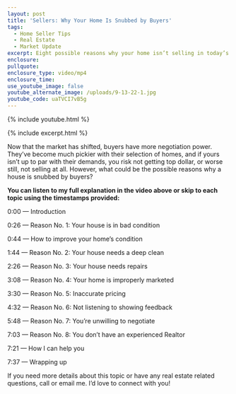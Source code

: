 ```yaml
---
layout: post
title: 'Sellers: Why Your Home Is Snubbed by Buyers'
tags:
  - Home Seller Tips
  - Real Estate
  - Market Update
excerpt: Eight possible reasons why your home isn’t selling in today’s market.
enclosure:
pullquote:
enclosure_type: video/mp4
enclosure_time:
use_youtube_image: false
youtube_alternate_image: /uploads/9-13-22-1.jpg
youtube_code: uaTVCI7vB5g
---
```

{% include youtube.html %}

{% include excerpt.html %}

Now that the market has shifted, buyers have more negotiation power. They’ve become much pickier with their selection of homes, and if yours isn’t up to par with their demands, you risk not getting top dollar, or worse still, not selling at all. However, what could be the possible reasons why a house is snubbed by buyers?&nbsp;

**You can listen to my full explanation in the video above or skip to each topic using the timestamps provided:**

0:00 — Introduction&nbsp;

0:26 — Reason No. 1: Your house is in bad condition

0:44 — How to improve your home’s condition

1:44 — Reason No. 2: Your house needs a deep clean

2:26 — Reason No. 3: Your house needs repairs&nbsp;

3:08 — Reason No. 4: Your home is improperly marketed

3:30 — Reason No. 5: Inaccurate pricing

4:32 — Reason No. 6: Not listening to showing feedback

5:48 — Reason No. 7: You’re unwilling to negotiate

7:03 — Reason No. 8: You don’t have an experienced Realtor&nbsp;

7:21 — How I can help you&nbsp;

7:37 — Wrapping up

If you need more details about this topic or have any real estate related questions, call or email me. I’d love to connect with you\!